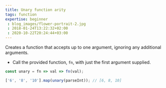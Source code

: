 ```yaml
---
title: Unary function arity
tags: function
expertise: beginner
 : blog_images/flower-portrait-2.jpg
 : 2018-01-24T13:22:32+02:00
 : 2020-10-22T20:24:44+03:00
---
```


Creates a function that accepts up to one argument, ignoring any additional arguments.

- Call the provided function, `fn`, with just the first argument supplied.

```js
const unary = fn => val => fn(val);
```

```js
['6', '8', '10'].map(unary(parseInt)); // [6, 8, 10]
```

